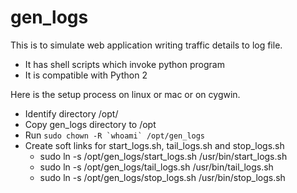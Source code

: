 # gen_logs

This is to simulate web application writing traffic details to log file.

* It has shell scripts which invoke python program
* It is compatible with Python 2

Here is the setup process on linux or mac or on cygwin.

* Identify directory /opt/
* Copy gen_logs directory to /opt
* Run ```sudo chown -R `whoami` /opt/gen_logs```
* Create soft links for start_logs.sh, tail_logs.sh and stop_logs.sh
  * sudo ln -s /opt/gen_logs/start_logs.sh /usr/bin/start_logs.sh
  * sudo ln -s /opt/gen_logs/tail_logs.sh /usr/bin/tail_logs.sh
  * sudo ln -s /opt/gen_logs/stop_logs.sh /usr/bin/stop_logs.sh

